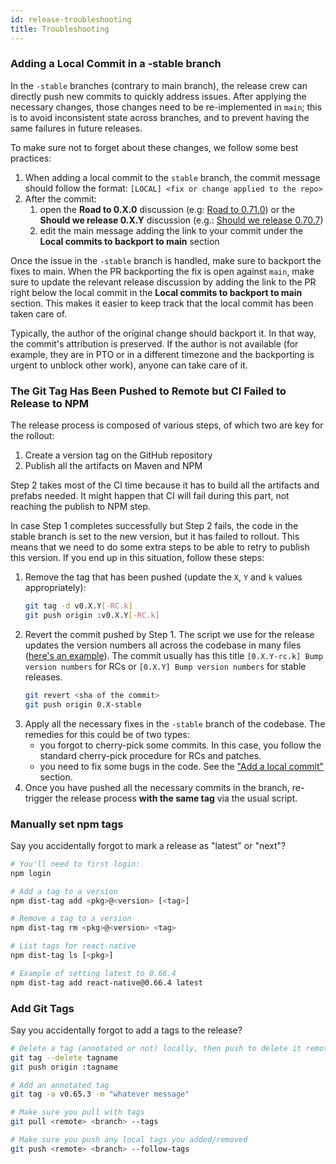 ```yaml
---
id: release-troubleshooting
title: Troubleshooting
---
```


### Adding a Local Commit in a -stable branch

In the `-stable` branches (contrary to main branch), the release crew can directly push new commits to quickly address issues. After applying the necessary changes, those changes need to be re-implemented in `main`; this is to avoid inconsistent state across branches, and to prevent having the same failures in future releases.

To make sure not to forget about these changes, we follow some best practices:

1. When adding a local commit to the `stable` branch, the commit message should follow the format:
   `[LOCAL] <fix or change applied to the repo>`
2. After the commit:
   1. open the **Road to 0.X.0** discussion (e.g: [Road to 0.71.0](https://github.com/reactwg/react-native-releases/discussions/41)) or the **Should we release 0.X.Y** discussion (e.g.: [Should we release 0.70.7](https://github.com/reactwg/react-native-releases/discussions/48))
   2. edit the main message adding the link to your commit under the **Local commits to backport to main** section

Once the issue in the `-stable` branch is handled, make sure to backport the fixes to main. When the PR backporting the fix is open against `main`, make sure to update the relevant release discussion by adding the link to the PR right below the local commit in the **Local commits to backport to main** section. This makes it easier to keep track that the local commit has been taken care of.

Typically, the author of the original change should backport it. In that way, the commit's attribution is preserved. If the author is not available (for example, they are in PTO or in a different timezone and the backporting is urgent to unblock other work), anyone can take care of it.

### The Git Tag Has Been Pushed to Remote but CI Failed to Release to NPM

The release process is composed of various steps, of which two are key for the rollout:

1. Create a version tag on the GitHub repository
2. Publish all the artifacts on Maven and NPM

Step 2 takes most of the CI time because it has to build all the artifacts and prefabs needed. It might happen that CI will fail during this part, not reaching the publish to NPM step.

In case Step 1 completes successfully but Step 2 fails, the code in the stable branch is set to the new version, but it has failed to rollout. This means that we need to do some extra steps to be able to retry to publish this version.
If you end up in this situation, follow these steps:

1. Remove the tag that has been pushed (update the `X`, `Y` and `k` values appropriately):
   ```sh
   git tag -d v0.X.Y[-RC.k]
   git push origin :v0.X.Y[-RC.k]
   ```
2. Revert the commit pushed by Step 1. The script we use for the release updates the version numbers all across the codebase in many files ([here's an example](https://github.com/facebook/react-native/commit/38465f2d184a2558681a6b6b45163694c885bd39)). The commit usually has this title `[0.X.Y-rc.k] Bump version numbers` for RCs or `[0.X.Y] Bump version numbers` for stable releases.
   ```sh
   git revert <sha of the commit>
   git push origin 0.X-stable
   ```
3. Apply all the necessary fixes in the `-stable` branch of the codebase. The remedies for this could be of two types:
   - you forgot to cherry-pick some commits. In this case, you follow the standard cherry-pick procedure for RCs and patches.
   - you need to fix some bugs in the code. See the ["Add a local commit"](#adding-a-local-commit-in-a--stable-branch) section.
4. Once you have pushed all the necessary commits in the branch, re-trigger the release process **with the same tag** via the usual script.

### Manually set npm tags

Say you accidentally forgot to mark a release as "latest" or "next"?

```bash
# You'll need to first login:
npm login

# Add a tag to a version
npm dist-tag add <pkg>@<version> [<tag>]

# Remove a tag to a version
npm dist-tag rm <pkg>@<version> <tag>

# List tags for react-native
npm dist-tag ls [<pkg>]

# Example of setting latest to 0.66.4
npm dist-tag add react-native@0.66.4 latest
```

### Add Git Tags

Say you accidentally forgot to add a tags to the release?

```bash
# Delete a tag (annotated or not) locally, then push to delete it remotely
git tag --delete tagname
git push origin :tagname

# Add an annotated tag
git tag -a v0.65.3 -m "whatever message"

# Make sure you pull with tags
git pull <remote> <branch> --tags

# Make sure you push any local tags you added/removed
git push <remote> <branch> --follow-tags
```
